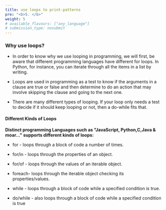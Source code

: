 ```yaml
---
title: use loops to print-patterns
pre: "<b>5. </b>"
weight: 5
# available_flavours: ["any_language"]
# submission_type: nosubmit
---
```


### Why use loops?

- In order to know why we use looping in programming, we will first, be aware that different programming languages have different for loops. In Python, for instance, you can iterate through all the items in a list by writing.

- Loops are used in programming as a test to know if the arguments in a clause are true or false and then determine to do an action that may involve skipping the clause and going to the next one.

- There are many different types of looping. If your loop only needs a test to decide if it should keep looping or not, then a do-while fits that.

#### Different Kinds of Loops

**Distinct programming Languages such as "JavaScript, Python,C,Java & moar..." supports different kinds of loops:**

- for - loops through a block of code a number of times.

- for/in - loops through the properties of an object.

- for/of - loops through the values of an iterable object.

- foreach- loops through the iterable object checking its properties/values.
- while - loops through a block of code while a specified condition is true.

- do/while - also loops through a block of code while a specified condition is true
